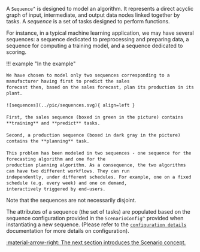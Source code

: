 A `Sequence^` is designed to model an algorithm. It represents a direct acyclic graph of input, intermediate, and output
data nodes linked together by tasks. A *sequence* is a set of tasks designed to perform functions.

For instance, in a typical machine learning application, we may have several sequences: a sequence dedicated to
preprocessing and preparing data, a sequence for computing a training model, and a sequence dedicated to scoring.

!!! example "In the example"

    We have chosen to model only two sequences corresponding to a manufacturer having first to predict the sales
    forecast then, based on the sales forecast, plan its production in its plant.

    ![sequences](../pic/sequences.svg){ align=left }

    First, the sales sequence (boxed in green in the picture) contains **training** and **predict** tasks.

    Second, a production sequence (boxed in dark gray in the picture) contains the **planning** task.

    This problem has been modeled in two sequences - one sequence for the forecasting algorithm and one for the
    production planning algorithm. As a consequence, the two algorithms can have two different workflows. They can run
    independently, under different schedules. For example, one on a fixed schedule (e.g. every week) and one on demand,
    interactively triggered by end-users.


Note that the sequences are not necessarily disjoint.

The attributes of a sequence (the set of tasks) are populated based on the sequence configuration provided in the
`ScenarioConfig^` provided when instantiating a new sequence. (Please refer to the
[`configuration details`](../config/scenario-config.md) documentation for more details on configuration).


[:material-arrow-right: The next section introduces the Scenario concept.](scenario.md)
